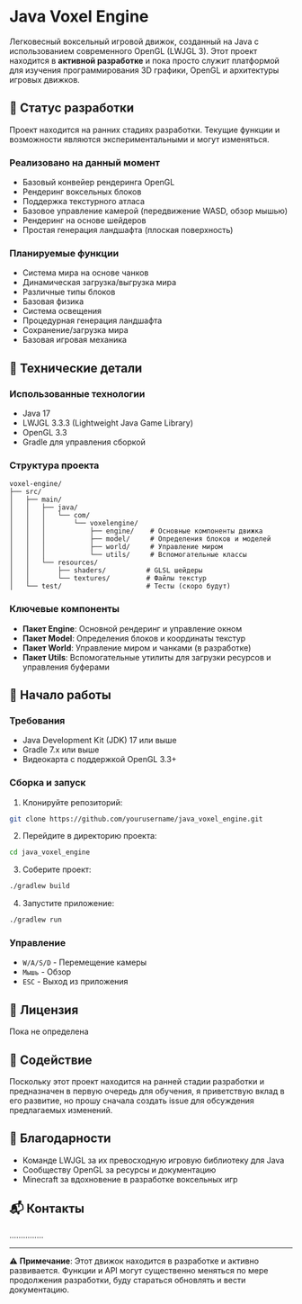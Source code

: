 # Java Voxel Engine
Легковесный воксельный игровой движок, созданный на Java с использованием современного OpenGL (LWJGL 3). Этот проект находится в **активной разработке** и пока просто служит платформой для изучения программирования 3D графики, OpenGL и архитектуры игровых движков.

## 🚧 Статус разработки
Проект находится на ранних стадиях разработки. Текущие функции и возможности являются экспериментальными и могут изменяться.

### Реализовано на данный момент
- Базовый конвейер рендеринга OpenGL
- Рендеринг воксельных блоков
- Поддержка текстурного атласа
- Базовое управление камерой (передвижение WASD, обзор мышью)
- Рендеринг на основе шейдеров
- Простая генерация ландшафта (плоская поверхность)

### Планируемые функции
- Система мира на основе чанков
- Динамическая загрузка/выгрузка мира
- Различные типы блоков
- Базовая физика
- Система освещения
- Процедурная генерация ландшафта
- Сохранение/загрузка мира
- Базовая игровая механика

## 🔧 Технические детали
### Использованные технологии
- Java 17
- LWJGL 3.3.3 (Lightweight Java Game Library)
- OpenGL 3.3
- Gradle для управления сборкой

### Структура проекта
```
voxel-engine/
├── src/
│   ├── main/
│   │   ├── java/
│   │   │   └── com/
│   │   │       └── voxelengine/
│   │   │           ├── engine/    # Основные компоненты движка
│   │   │           ├── model/     # Определения блоков и моделей
│   │   │           ├── world/     # Управление миром
│   │   │           └── utils/     # Вспомогательные классы
│   │   └── resources/
│   │       ├── shaders/          # GLSL шейдеры
│   │       └── textures/         # Файлы текстур
│   └── test/                     # Тесты (скоро будут)
```

### Ключевые компоненты
- **Пакет Engine**: Основной рендеринг и управление окном
- **Пакет Model**: Определения блоков и координаты текстур
- **Пакет World**: Управление миром и чанками (в разработке)
- **Пакет Utils**: Вспомогательные утилиты для загрузки ресурсов и управления буферами

## 🚀 Начало работы
### Требования
- Java Development Kit (JDK) 17 или выше
- Gradle 7.x или выше
- Видеокарта с поддержкой OpenGL 3.3+

### Сборка и запуск
1. Клонируйте репозиторий:
```bash
git clone https://github.com/yourusername/java_voxel_engine.git
```
2. Перейдите в директорию проекта:
```bash
cd java_voxel_engine
```
3. Соберите проект:
```bash
./gradlew build
```
4. Запустите приложение:
```bash
./gradlew run
```

### Управление
- `W/A/S/D` - Перемещение камеры
- `Мышь` - Обзор
- `ESC` - Выход из приложения

## 📝 Лицензия
Пока не определена

## 🤝 Содействие
Поскольку этот проект находится на ранней стадии разработки и предназначен в первую очередь для обучения, я приветствую вклад в его развитие, но прошу сначала создать issue для обсуждения предлагаемых изменений.

## 🌟 Благодарности
- Команде LWJGL за их превосходную игровую библиотеку для Java
- Сообществу OpenGL за ресурсы и документацию
- Minecraft за вдохновение в разработке воксельных игр

## 📬 Контакты
...............

---
⚠️ **Примечание**: Этот движок находится в разработке и активно развивается. Функции и API могут существенно меняться по мере продолжения разработки, буду стараться обновлять и вести документацию.